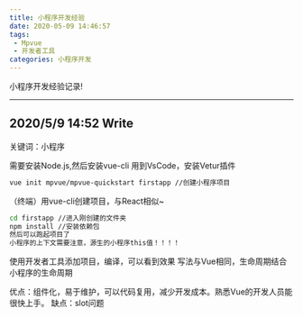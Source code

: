 ```yaml
---
title: 小程序开发经验
date: 2020-05-09 14:46:57
tags:
 - Mpvue
 - 开发者工具
categories: 小程序开发
---
```


小程序开发经验记录!

---
## 2020/5/9 14:52 Write

关键词：小程序

需要安装Node.js,然后安装vue-cli
用到VsCode，安装Vetur插件

```bash
vue init mpvue/mpvue-quickstart firstapp //创建小程序项目
```
（终端）用vue-cli创建项目，与React相似~

```bash
cd firstapp //进入刚创建的文件夹
npm install //安装依赖包
然后可以跑起项目了
小程序的上下文需要注意，源生的小程序this值！！！！
```
使用开发者工具添加项目，编译，可以看到效果
写法与Vue相同，生命周期结合小程序的生命周期

优点：组件化，易于维护，可以代码复用，减少开发成本。熟悉Vue的开发人员能很快上手。
缺点：slot问题